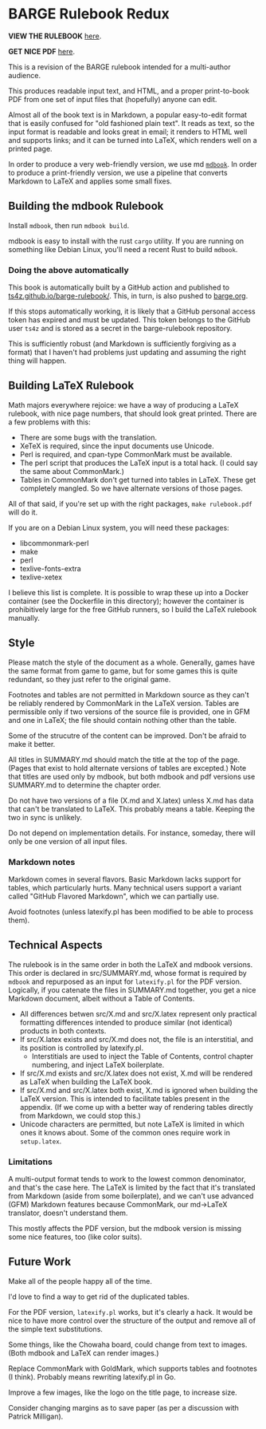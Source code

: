 BARGE Rulebook Redux
====================

**VIEW THE RULEBOOK** [here](https://barge.org/rulebook/).

**GET NICE PDF** [here](https://barge.org/barge-rulebook.pdf).

This is a revision of the BARGE rulebook intended for a multi-author audience.

This produces readable input text, and HTML, and a proper print-to-book PDF
from one set of input files that (hopefully) anyone can edit.

Almost all of the book text is in Markdown, a popular easy-to-edit format that
is easily confused for "old fashioned plain text".  It reads as text, so the
input format is readable and looks great in email; it renders to HTML well and
supports links; and it can be turned into LaTeX, which renders well on a
printed page.

In order to produce a very web-friendly version, we use md
[`mdbook`](https://rust-lang.github.io/mdBook/).  In order to produce a
print-friendly version, we use a pipeline that converts Markdown to LaTeX and
applies some small fixes.

Building the mdbook Rulebook
----------------------------

Install `mdbook`, then run `mdbook build`.

mdbook is easy to install with the rust `cargo` utility.  If you are running on
something like Debian Linux, you'll need a recent Rust to build `mdbook`.

### Doing the above automatically

This book is automatically built by a GitHub action and published to
[ts4z.github.io/barge-rulebook/](https://ts4z.github.io/barge-rulebook/).
This, in turn, is also pushed to [barge.org](https://barge.org/rulebook/).

If this stops automatically working, it is likely that a GitHub personal access
token has expired and must be updated.  This token belongs to the GitHub user
`ts4z` and is stored as a secret in the barge-rulebook repository.

This is sufficiently robust (and Markdown is sufficiently forgiving as a
format) that I haven't had problems just updating and assuming the right thing
will happen.

Building LaTeX Rulebook
-----------------------

Math majors everywhere rejoice: we have a way of producing a LaTeX rulebook,
with nice page numbers, that should look great printed.  There are a few
problems with this:

- There are some bugs with the translation.
- XeTeX is required, since the input documents use Unicode.
- Perl is required, and cpan-type CommonMark must be available.
- The perl script that produces the LaTeX input is a total hack.  (I could say
  the same about CommonMark.)
- Tables in CommonMark don't get turned into tables in LaTeX.
  These get completely mangled.  So we have alternate versions of those pages.

All of that said, if you're set up with the right packages, `make rulebook.pdf`
will do it.

If you are on a Debian Linux system, you will need these packages:

- libcommonmark-perl
- make
- perl
- texlive-fonts-extra
- texlive-xetex

I believe this list is complete.  It is possible to wrap these up into a Docker
container (see the Dockerfile in this directory); however the container is
prohibitively large for the free GitHub runners, so I build the LaTeX rulebook
manually.

Style
-----

Please match the style of the document as a whole.  Generally, games have the
same format from game to game, but for some games this is quite redundant,
so they just refer to the original game.

Footnotes and tables are not permitted in Markdown source as they can't be
reliably rendered by CommonMark in the LaTeX version.  Tables are permissible
only if two versions of the source file is provided, one in GFM and one in
LaTeX; the file should contain nothing other than the table.

Some of the strucutre of the content can be improved.  Don't be afraid to make
it better.

All titles in SUMMARY.md should match the title at the top of the page.  (Pages
that exist to hold alternate versions of tables are excepted.)  Note that
titles are used only by mdbook, but both mdbook and pdf versions use SUMMARY.md
to determine the chapter order.

Do not have two versions of a file (X.md and X.latex) unless X.md has data that
can't be translated to LaTeX.  This probably means a table.  Keeping the two in
sync is unlikely.

Do not depend on implementation details.  For instance, someday, there will
only be one version of all input files.

### Markdown notes

Markdown comes in several flavors.  Basic Markdown lacks support for tables,
which particularly hurts.  Many technical users support a variant called 
"GitHub Flavored Markdown", which we can partially use.

Avoid footnotes (unless latexify.pl has been modified to be able to process
them).

Technical Aspects
-----------------

The rulebook is in the same order in both the LaTeX and mdbook versions.  This
order is declared in src/SUMMARY.md, whose format is required by `mdbook` and
repurposed as an input for `latexify.pl` for the PDF version.  Logically, if
you catenate the files in SUMMARY.md together, you get a nice Markdown
document, albeit without a Table of Contents.

- All differences betwen src/X.md and src/X.latex represent only practical
  formatting differences intended to produce similar (not identical) products
  in both contexts.
- If src/X.latex exists and src/X.md does not, the file is an interstitial, and
  its position is controlled by latexify.pl.
  - Interstitials are used to inject the Table of Contents, control chapter
    numbering, and inject LaTeX boilerplate.
- If src/X.md exists and src/X.latex does not exist, X.md will be rendered as
  LaTeX when building the LaTeX book.
- If src/X.md and src/X.latex both exist, X.md is ignored when building the
  LaTeX version.  This is intended to facilitate tables present in the
  appendix.  (If we come up with a better way of rendering tables directly from
  Markdown, we could stop this.)
- Unicode characters are permitted, but note LaTeX is limited in which ones it
  knows about.  Some of the common ones require work in `setup.latex`.

### Limitations

A multi-output format tends to work to the lowest common denominator, and
that's the case here.  The LaTeX is limited by the fact that it's translated
from Markdown (aside from some boilerplate), and we can't use advanced (GFM)
Markdown features because CommonMark, our md->LaTeX translator, doesn't
understand them.

This mostly affects the PDF version, but the mdbook version is missing some
nice features, too (like color suits).

Future Work
-----------

Make all of the people happy all of the time.

I'd love to find a way to get rid of the duplicated tables.

For the PDF version, `latexify.pl` works, but it's clearly a hack.  It would be
nice to have more control over the structure of the output and remove all of
the simple text substitutions.

Some things, like the Chowaha board, could change from text to images.
(Both mdbook and LaTeX can render images.)

Replace CommonMark with GoldMark, which supports tables and footnotes (I
think).  Probably means rewriting latexify.pl in Go.

Improve a few images, like the logo on the title page, to increase size.

Consider changing margins as to save paper (as per a discussion with Patrick
Milligan).
